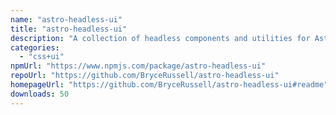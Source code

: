 ```yaml
---
name: "astro-headless-ui"
title: "astro-headless-ui"
description: "A collection of headless components and utilities for Astro. Pagination, Breadcrumb, Themes, Copy buttons, and more!"
categories:
  - "css+ui"
npmUrl: "https://www.npmjs.com/package/astro-headless-ui"
repoUrl: "https://github.com/BryceRussell/astro-headless-ui"
homepageUrl: "https://github.com/BryceRussell/astro-headless-ui#readme"
downloads: 50
---
```

